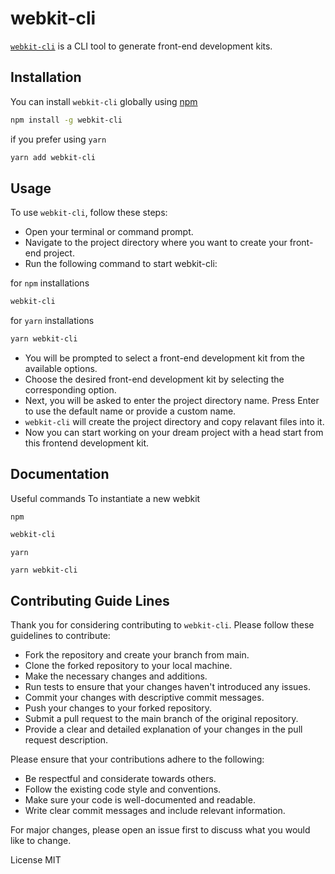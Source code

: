 
# webkit-cli

[`webkit-cli`](https://www.npmjs.com/package/webkit-cli) is a CLI tool to generate front-end development kits.

## Installation

You can install `webkit-cli` globally using [npm](https://www.npmjs.com/package/webkit-cli)

```bash
npm install -g webkit-cli
```

if you prefer using `yarn`

```bash
yarn add webkit-cli
```

## Usage

To use `webkit-cli`, follow these steps:

- Open your terminal or command prompt.
- Navigate to the project directory where you want to create your front-end project.
- Run the following command to start webkit-cli:

for `npm` installations

```bash
webkit-cli
```

for `yarn` installations

```bash
yarn webkit-cli
```

- You will be prompted to select a front-end development kit from the available options.
- Choose the desired front-end development kit by selecting the corresponding option.
- Next, you will be asked to enter the project directory name. Press Enter to use the default name or provide a custom name.
- `webkit-cli` will create the project directory and copy relavant files into it.
- Now you can start working on your dream project with a head start from this frontend development kit.

## Documentation

Useful commands
  To instantiate a new webkit
  
  `npm`

  ```bash
  webkit-cli
  ```

  `yarn`

  ```bash
  yarn webkit-cli
  ```

## Contributing Guide Lines

Thank you for considering contributing to `webkit-cli`. Please follow these guidelines to contribute:

- Fork the repository and create your branch from main.
- Clone the forked repository to your local machine.
- Make the necessary changes and additions.
- Run tests to ensure that your changes haven't introduced any issues.
- Commit your changes with descriptive commit messages.
- Push your changes to your forked repository.
- Submit a pull request to the main branch of the original repository.
- Provide a clear and detailed explanation of your changes in the pull request description.

Please ensure that your contributions adhere to the following:

- Be respectful and considerate towards others.
- Follow the existing code style and conventions.
- Make sure your code is well-documented and readable.
- Write clear commit messages and include relevant information.

For major changes, please open an issue first to discuss what you would like to change.

License
MIT

